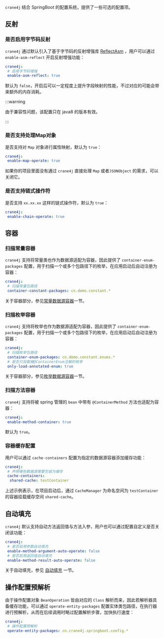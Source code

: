 `crane4j` 结合 SpringBoot 的配置系统，提供了一些可选的配置项。

## 反射

### 是否启用字节码反射

`crane4j` 通过默认引入了基于字节码的反射增强库 [ReflectAsm](https://github.com/EsotericSoftware/reflectasm) ，用户可以通过  `enable-asm-reflect` 开启反射增强功能：

~~~yml
crane4j:
 # 启用字节码增强
 enable-asm-reflect: true
~~~

默认为 `false`，开启后可以一定程度上提升字段映射的性能，不过对应的可能会带来额外的内存消耗。

:::warning

由于兼容性问题，该配置只在 java8 的版本有效。

:::

### 是否支持处理Map对象

是否支持对 `Map` 对象进行属性映射，默认为 `true`：

~~~yml
crane4j:
 enable-map-operate: true
~~~

如果你的项目里面没有通过 `crane4j` 直接处理 `Map` 或者`JSONObject` 的需求，可以关闭它。

### 是否支持链式操作符

是否支持 `xx.xx.xx` 这样的链式操作符，默认为 `true`：

~~~yml
crane4j:
 enable-chain-operate: true
~~~

## 容器

### 扫描常量容器

`crane4j` 支持将常量类也作为数据源适配为容器，因此提供了 `container-enum-packages` 配置，用于扫描一个或多个包路径下的枚举，在应用启动后自动注册为容器：

```yml
crane4j:
 # 扫描常量包路径
 container-constant-packages: cn.demo.constant.*
```

关于容器部分，参见[常量数据源容器](./../datasource/2.3.常量容器.md)一节。

### 扫描枚举容器

`crane4j` 支持将枚举也作为数据源适配为容器，因此提供了 `container-enum-packages` 配置，用于扫描一个或多个包路径下的枚举，在应用启动后自动注册为容器：

```yml
crane4j:
 # 扫描枚举包路径
 container-enum-packages: cn.demo.constant.enums.*
 # 是否只加载被@ContainerEnum注解的枚举
 only-load-annotated-enum: true
```

关于容器部分，参见[枚举数据源容器](./../datasource/2.2.枚举容器.md)一节。

### 扫描方法容器

`crane4j` 支持将被 spring 管理的 `bean` 中带有 `@ContainerMethod` 方法也适配为容器：

~~~yaml
crane4j:
 enable-method-container: true
~~~

默认为 `true`。

### 容器缓存配置

用户可以通过 `cache-containers` 配置为指定的数据源容器添加缓存功能：

~~~yml
crane4j:
 # 声明哪些数据源需要包装为缓存
 cache-containers:
  shared-cache: testContainer
~~~

上述示例表示，在项目启动后，通过 `CacheManager` 为命名空间为 `testContainer` 的容器挂载缓存空间 `shared-cache`。

## 自动填充

`crane4j` 默认支持自动方法返回值与方法入参，用户也可以通过配置自定义是否关闭该功能：

~~~yml
crane4j:  
 # 是否启用参数自动填充
 enable-method-argument-auto-operate: false
 # 是否启用返回值自动填充
 enable-method-result-auto-operate: false
~~~

关于自动填充，参见 [自动填充](./../execute/4.2.自动填充.md) 一节。

## 操作配置预解析

由于操作配置对象 `BeanOperation` 皆由对应的 `Class` 解析而来，因此若解析器具备缓存功能，可以通过 `operate-entity-packages` 配置实体类包路径，在执行器进行预解析，从而在后续调用时略过配置解析步骤，加快执行速度：

~~~yml
crane4j:
 # 操作配置预解析
 operate-entity-packages: cn.crane4j.springboot.config.*
~~~

